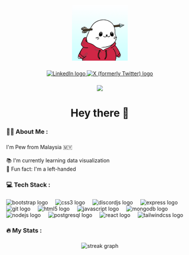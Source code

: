 <div align="center">
  <img height="150" src="./pew.png"  />
</div>

###

<div align="center">
  <a href="https://www.linkedin.com/in/0xpew/" target="_blank">
    <img src="https://img.shields.io/static/v1?message=LinkedIn&logo=linkedin&label=&color=0077B5&logoColor=white&labelColor=&style=for-the-badge" height="25" alt="LinkedIn logo"  />
  </a>
  <a href="https://x.com/0xPew" target="_blank">
    <img src="https://img.shields.io/static/v1?message=X (formerly Twitter)&logo=x&label=&color=000000&logoColor=white&labelColor=&style=for-the-badge" height="25" alt="X (formerly Twitter) logo"  />
  </a>
</div>

###

<div align="center">
  <img src="https://visitor-badge.laobi.icu/badge?page_id=0xPew.0xPew&"  />
</div>

###

<h1 align="center">Hey there 👋</h1>

###

<h3 align="left">🧑‍💻 About Me :</h3>

###

<p align="left">I'm Pew from Malaysia 🇲🇾<br><br>📚 I'm currently learning data visualization<br>🎲 Fun fact: I'm a left-handed</p>

###

<h3 align="left">💻 Tech Stack :</h3>

###

<div align="left">
  <img src="https://cdn.jsdelivr.net/gh/devicons/devicon/icons/bootstrap/bootstrap-original.svg" height="40" alt="bootstrap logo"  />
  <img width="12" />
  <img src="https://cdn.jsdelivr.net/gh/devicons/devicon/icons/css3/css3-original.svg" height="40" alt="css3 logo"  />
  <img width="12" />
  <img src="https://cdn.jsdelivr.net/gh/devicons/devicon/icons/discordjs/discordjs-original.svg" height="40" alt="discordjs logo"  />
  <img width="12" />
  <img src="https://cdn.jsdelivr.net/gh/devicons/devicon/icons/express/express-original.svg" height="40" alt="express logo"  />
  <img width="12" />
  <img src="https://cdn.jsdelivr.net/gh/devicons/devicon/icons/git/git-original.svg" height="40" alt="git logo"  />
  <img width="12" />
  <img src="https://cdn.jsdelivr.net/gh/devicons/devicon/icons/html5/html5-original.svg" height="40" alt="html5 logo"  />
  <img width="12" />
  <img src="https://cdn.jsdelivr.net/gh/devicons/devicon/icons/javascript/javascript-original.svg" height="40" alt="javascript logo"  />
  <img width="12" />
  <img src="https://cdn.jsdelivr.net/gh/devicons/devicon/icons/mongodb/mongodb-original.svg" height="40" alt="mongodb logo"  />
  <img width="12" />
  <img src="https://cdn.jsdelivr.net/gh/devicons/devicon/icons/nodejs/nodejs-original.svg" height="40" alt="nodejs logo"  />
  <img width="12" />
  <img src="https://cdn.jsdelivr.net/gh/devicons/devicon/icons/postgresql/postgresql-original.svg" height="40" alt="postgresql logo"  />
  <img width="12" />
  <img src="https://cdn.jsdelivr.net/gh/devicons/devicon/icons/react/react-original.svg" height="40" alt="react logo"  />
  <img width="12" />
  <img src="https://cdn.jsdelivr.net/gh/devicons/devicon/icons/tailwindcss/tailwindcss-original-wordmark.svg" height="40" alt="tailwindcss logo"  />
</div>

###

<h3 align="left">🔥   My Stats :</h3>

###

<div align="center">
  <img src="https://streak-stats.demolab.com?user=0xPew&locale=en&mode=daily&theme=gruvbox&hide_border=false&border_radius=5&order=3" height="220" alt="streak graph"  />
</div>

###
